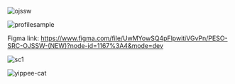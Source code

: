 ![ojssw](https://github.com/rebo21/PESO-SRC-OJSSW/assets/129645136/6150b76c-0635-49af-a8f0-9b2a0e40c8b9)

![profilesample](https://github.com/rebo21/PESO-SRC-OJSSW/assets/129645136/f83808e8-1620-42f4-b75a-0db745aa99e7)

Figma link: https://www.figma.com/file/UwMYowSQ4pFlpwitiVGvPn/PESO-SRC-OJSSW-(NEW)?node-id=1167%3A4&mode=dev

![sc1](https://github.com/rebo21/PESO-SRC-OJSSW/assets/129645136/16481046-adbc-4052-be9b-c971b432a2bb)

![yippee-cat](https://github.com/rebo21/PESO-SRC-OJSSW/assets/129645136/d137de57-9711-4890-af07-4ed7da71e714)
  
